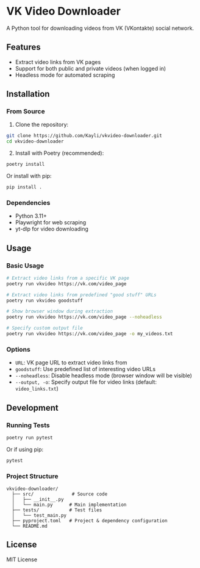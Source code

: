 # VK Video Downloader

A Python tool for downloading videos from VK (VKontakte) social network.

## Features

- Extract video links from VK pages
- Support for both public and private videos (when logged in)
- Headless mode for automated scraping

## Installation

### From Source

1. Clone the repository:
```bash
git clone https://github.com/Kayli/vkvideo-downloader.git
cd vkvideo-downloader
```

2. Install with Poetry (recommended):
```bash
poetry install
```

Or install with pip:
```bash
pip install .
```

### Dependencies

- Python 3.11+
- Playwright for web scraping
- yt-dlp for video downloading

## Usage

### Basic Usage

```bash
# Extract video links from a specific VK page
poetry run vkvideo https://vk.com/video_page

# Extract video links from predefined "good stuff" URLs
poetry run vkvideo goodstuff

# Show browser window during extraction
poetry run vkvideo https://vk.com/video_page --noheadless

# Specify custom output file
poetry run vkvideo https://vk.com/video_page -o my_videos.txt
```

### Options

- `URL`: VK page URL to extract video links from
- `goodstuff`: Use predefined list of interesting video URLs
- `--noheadless`: Disable headless mode (browser window will be visible)
- `--output, -o`: Specify output file for video links (default: `video_links.txt`)

## Development

### Running Tests

```bash
poetry run pytest
```

Or if using pip:
```bash
pytest
```

### Project Structure

```
vkvideo-downloader/
  ├── src/              # Source code
  │   ├── __init__.py
  │   └── main.py      # Main implementation
  ├── tests/           # Test files
  │   └── test_main.py
  ├── pyproject.toml   # Project & dependency configuration
  └── README.md
```

## License

MIT License